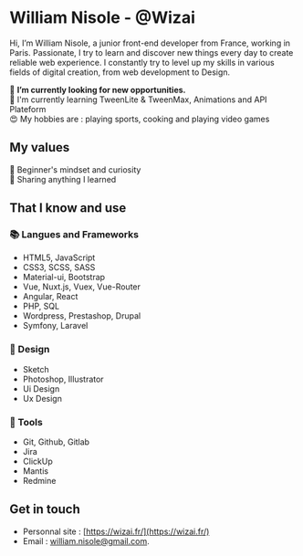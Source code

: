 # William Nisole - @Wizai

Hi, I’m William Nisole, a junior front-end developer from France, working in Paris. Passionate, I try to learn and discover new things every day to create reliable web experience. I constantly try to level up my skills in various fields of digital creation, from web development to Design.

🔭 **I’m currently looking for new opportunities.** <br>
🌱 I'm currently learning TweenLite & TweenMax, Animations and API Plateform <br>
😍 My hobbies are : playing sports, cooking and playing video games <br>

## My values
🍏 Beginner's mindset and curiosity<br>
🙌 Sharing anything I learned<br>

## That I know and use
###  📚 Langues and Frameworks
- HTML5, JavaScript
- CSS3, SCSS, SASS
- Material-ui, Bootstrap
- Vue, Nuxt.js, Vuex, Vue-Router
- Angular, React
- PHP, SQL
- Wordpress, Prestashop, Drupal
- Symfony, Laravel

### 🎨 Design
- Sketch
- Photoshop, Illustrator
- Ui Design
- Ux Design

### 🔧 Tools
- Git, Github, Gitlab
- Jira
- ClickUp
- Mantis
- Redmine

## Get in touch
* Personnal site : [https://wizai.fr/](https://wizai.fr/)
* Email : [william.nisole@gmail.com](mailto:william/nisole@gmail.com).
